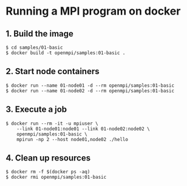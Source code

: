 # Running a MPI program on docker

## 1. Build the image

```
$ cd samples/01-basic
$ docker build -t openmpi/samples:01-basic .
```

## 2. Start node containers

```
$ docker run --name 01-node01 -d --rm openmpi/samples:01-basic
$ docker run --name 01-node02 -d --rm openmpi/samples:01-basic
```

## 3. Execute a job

```
$ docker run --rm -it -u mpiuser \
    --link 01-node01:node01 --link 01-node02:node02 \
    openmpi/samples:01-basic \
    mpirun -np 2 --host node01,node02 ./hello
```

## 4. Clean up resources

```
$ docker rm -f $(docker ps -aq)
$ docker rmi openmpi/samples:01-basic
```
